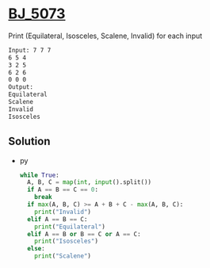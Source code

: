 # [BJ_5073](https://acmicpc.net/problem/5073)

Print (Equilateral, Isosceles, Scalene, Invalid) for each input

```txt
Input: 7 7 7
6 5 4
3 2 5
6 2 6
0 0 0
Output:
Equilateral
Scalene
Invalid
Isosceles
```

## Solution

* py

  ```py
  while True:
    A, B, C = map(int, input().split())
    if A == B == C == 0:
      break
    if max(A, B, C) >= A + B + C - max(A, B, C):
      print("Invalid")
    elif A == B == C:
      print("Equilateral")
    elif A == B or B == C or A == C:
      print("Isosceles")
    else:
      print("Scalene")
  ```
